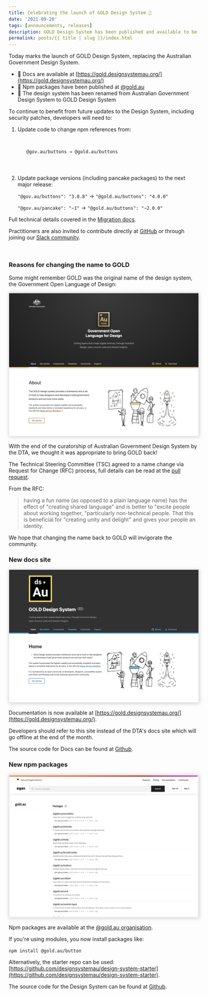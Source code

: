 ```yaml
---
title: Celebrating the launch of GOLD Design System 🚀
date: '2021-09-20'
tags: [announcements, releases]
description: GOLD Design System has been published and available to be used in place of the Australian Government Design System   
permalink: posts/{{ title | slug }}/index.html
---
```


Today marks the launch of GOLD Design System, replacing the Australian Government Design System.

* 🚀 Docs are available at [https://gold.designsystemau.org/](https://gold.designsystemau.org/)
* 🚀 Npm packages have been published at [@gold.au](https://www.npmjs.com/org/gold.au)
* 🌟 The design system has been renamed from Australian Government Design System to GOLD Design System

To continue to benefit from future updates to the Design System, including security patches, developers will need to: 
 
1. Update code to change npm references from:

    <code style="display: block; padding: 16px 16px; margin-top: 1em; margin-bottom: 2em;">
    @gov.au/buttons → @gold.au/buttons
    </code>
   

2. Update package versions (including pancake packages) to the next major release: 

    `"@gov.au/buttons": "3.0.8"` → `"@gold.au/buttons": "4.0.0"`
    
    `"@gov.au/pancake": "~1"` → `"@gold.au/buttons": "~2.0.0"`

Full technical details covered in the [Migration docs](todo).

Practitioners are also invited to contribute directly at [GitHub](https://github.com/designsystemau/gold-design-system) or through joining our [Slack community](https://designsystemau-slack.herokuapp.com/). 

<br />


### Reasons for changing the name to GOLD
 
Some might remember GOLD was the original name of the design system, the Government Open Language of Design:

<img src="/images/previous-gold-docs.png" style="box-shadow: 1px 1px 10px #cccccc; border: 1px solid #e5e5e5;" />

With the end of the curatorship of Australian Government Design System by the DTA, we thought it was appropriate to bring GOLD back! 

The Technical Steering Committee (TSC) agreed to a name change via Request for Change (RFC) process, full details can be read at the [pull request](https://github.com/designsystemau/RFCs/pull/8/files).  

From the RFC:

> having a fun name (as opposed to a plain language name) has the effect of "creating shared language" and is better to "excite people about working together, "particularly non-technical people. That this is beneficial for "creating unity and delight" and gives your people an identity.

We hope that changing the name back to GOLD will invigorate the community.  

 
### New docs site

<img src="/images/gold-docs.png" style="box-shadow: 1px 1px 10px #cccccc; border: 1px solid #e5e5e5;" />

Documentation is now available at [https://gold.designsystemau.org/](https://gold.designsystemau.org/).
 
Developers should refer to this site instead of the DTA's docs site which will go offline at the end of the month. 
 
The source code for Docs can be found at [Github](https://github.com/designsystemau/gold-design-system-site).
 

### New npm packages

<img src="/images/npm-org.png" style="box-shadow: 1px 1px 10px #cccccc; border: 1px solid #e5e5e5;" />

Npm packages are available at the [@gold.au organisation](https://www.npmjs.com/org/gold.au).

If you're using modules, you now install packages like:

    npm install @gold.au/button
    
Alternatively, the starter repo can be used: [https://github.com/designsystemau/design-system-starter](https://github.com/designsystemau/design-system-starter).

The source code for the Design System can be found at [Github](https://github.com/designsystemau/gold-design-system). 
